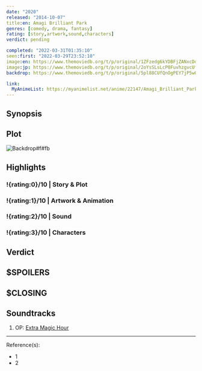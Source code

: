 ```yaml
---
date: "2020"
released: "2014-10-07"
title:en: Amagi Brilliant Park
genres: [comedy, drama, fantasy]
rating: [story,artwork,sound,characters]
verdict: pending

completed: "2022-03-31T01:35:10"
seen:first: "2022-03-29T23:52:10"
image:en: https://www.themoviedb.org/t/p/original/1ZFzedg6kYDBFjZANxcDdERsN08.jpg
image:jp: https://www.themoviedb.org/t/p/original/2oYsSLsLcP0FuvhzgvcUfDx93N8.jpg
backdrop: https://www.themoviedb.org/t/p/original/5pl88CUfQnOgPEY7jP5wORX4Kc0.jpg

link:
  MyAnimeList: https://myanimelist.net/anime/22147/Amagi_Brilliant_Park
---
```



## Synopsis

## Plot

![Backdrop#f#fb](https://www.themoviedb.org/t/p/original/lvBdVlkEqzq6rCu0VQo3UFpdvxP.jpg "Source: TMDB")

## Highlights

### !{rating:0}/10 | Story & Plot

### !{rating:1}/10 | Artwork & Animation

### !{rating:2}/10 | Sound

### !{rating:3}/10 | Characters

## Verdict

## $SPOILERS

## $CLOSING

## Soundtracks

1. OP: [Extra Magic Hour](https://www.youtube.com/watch?v=H8LZko3oZpo)

***
Reference(s):

- 1
- 2
